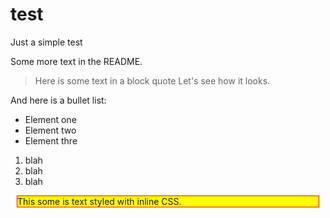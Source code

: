 test
====

Just a simple test

Some more text in the README.  

> Here is some text in a block quote
> Let's see how it looks.

And here is a bullet list:
* Element one
* Element two
* Element thre

1. blah
2. blah
3. blah


<div style="margin: 10px; background-color: yellow; border: 1px solid red; ">This some is text styled with inline CSS.</div>
